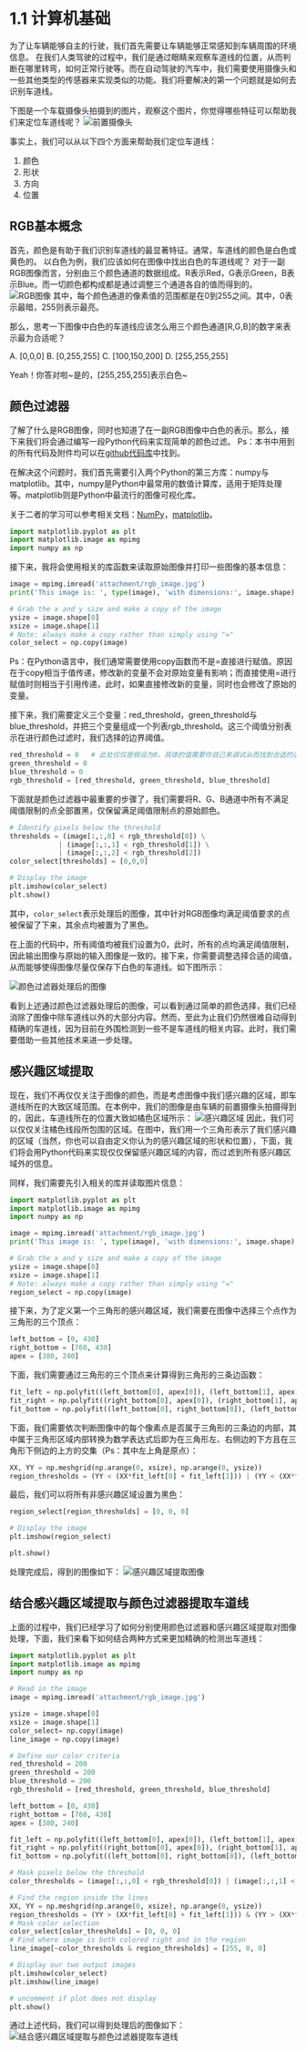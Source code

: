 # 1.1 计算机基础

为了让车辆能够自主的行驶，我们首先需要让车辆能够正常感知到车辆周围的环境信息。
在我们人类驾驶的过程中，我们是通过眼睛来观察车道线的位置，从而判断在哪里转弯，如何正常行驶等。而在自动驾驶的汽车中，我们需要使用摄像头和一些其他类型的传感器来实现类似的功能。我们将要解决的第一个问题就是如何去识别车道线。


下图是一个车载摄像头拍摄到的图片，观察这个图片，你觉得哪些特征可以帮助我们来定位车道线呢？
![前置摄像头](/assets/2.jpg)

事实上，我们可以从以下四个方面来帮助我们定位车道线：

1. 颜色
2. 形状
3. 方向
4. 位置


## RGB基本概念
首先，颜色是有助于我们识别车道线的最显著特征。通常，车道线的颜色是白色或黄色的。
以白色为例，我们应该如何在图像中找出白色的车道线呢？
对于一副RGB图像而言，分别由三个颜色通道的数据组成。R表示Red，G表示Green，B表示Blue。而一切颜色都构成都是通过调整三个通道各自的值而得到的。
![RGB图像](/assets/3.jpg)
其中，每个颜色通道的像素值的范围都是在0到255之间。其中，0表示最暗，255则表示最亮。

那么，思考一下图像中白色的车道线应该怎么用三个颜色通道[R,G,B]的数字来表示最为合适呢？

A. [0,0,0]
B. [0,255,255]
C. [100,150,200]
D. [255,255,255]

Yeah！你答对啦~是的，[255,255,255]表示白色~

## 颜色过滤器
了解了什么是RGB图像，同时也知道了在一副RGB图像中白色的表示。那么，接下来我们将会通过编写一段Python代码来实现简单的颜色过滤。
Ps：本书中用到的所有代码及附件均可以在[github代码库](https://github.com/wangzhe0912/self-driving-engineer-book)中找到。

在解决这个问题时，我们首先需要引入两个Python的第三方库：numpy与matplotlib。其中，numpy是Python中最常用的数值计算库，适用于矩阵处理等。matplotlib则是Python中最流行的图像可视化库。

关于二者的学习可以参考相关文档：[NumPy](http://www.numpy.org/)，[matplotlib](https://matplotlib.org/)。

```python
import matplotlib.pyplot as plt
import matplotlib.image as mpimg
import numpy as np
```

接下来，我将会使用相关的库函数来读取原始图像并打印一些图像的基本信息：

```python
image = mpimg.imread('attachment/rgb_image.jpg')
print('This image is: ', type(image), 'with dimensions:', image.shape)

# Grab the x and y size and make a copy of the image
ysize = image.shape[0]
xsize = image.shape[1]
# Note: always make a copy rather than simply using "="
color_select = np.copy(image)
```

Ps：在Python语言中，我们通常需要使用copy函数而不是=直接进行赋值。原因在于copy相当于值传递，修改新的变量不会对原始变量有影响；而直接使用=进行赋值时则相当于引用传递，此时，如果直接修改新的变量，同时也会修改了原始的变量。

接下来，我们需要定义三个变量：red_threshold，green_threshold与blue_threshold，并把三个变量组成一个列表rgb_threshold。这三个阈值分别表示在进行颜色过滤时，我们选择的边界阈值。

```python
red_threshold = 0   # 此处仅仅是假设为0，具体的值需要你自己来调试从而找到合适的选择
green_threshold = 0
blue_threshold = 0
rgb_threshold = [red_threshold, green_threshold, blue_threshold]
```

下面就是颜色过滤器中最重要的步骤了，我们需要将R、G、B通道中所有不满足阈值限制的点全部置黑，仅保留满足阈值限制点的原始颜色。

```python
# Identify pixels below the threshold
thresholds = (image[:,:,0] < rgb_threshold[0]) \
            | (image[:,:,1] < rgb_threshold[1]) \
            | (image[:,:,2] < rgb_threshold[2])
color_select[thresholds] = [0,0,0]

# Display the image                 
plt.imshow(color_select)
plt.show()
```
其中，`color_select`表示处理后的图像，其中针对RGB图像均满足阈值要求的点被保留了下来，其余点均被置为了黑色。

在上面的代码中，所有阈值均被我们设置为0，此时，所有的点均满足阈值限制，因此输出图像与原始的输入图像是一致的。接下来，你需要调整选择合适的阈值，从而能够使得图像尽量仅保存下白色的车道线。如下图所示：

![颜色过滤器处理后的图像](/assets/5.jpg)

看到上述通过颜色过滤器处理后的图像，可以看到通过简单的颜色选择，我们已经消除了图像中除车道线以外的大部分内容。然而，至此为止我们仍然很难自动得到精确的车道线，因为目前在外围检测到一些不是车道线的相关内容。此时，我们需要借助一些其他技术来进一步处理。

## 感兴趣区域提取

现在，我们不再仅仅关注于图像的颜色，而是考虑图像中我们感兴趣的区域，即车道线所在的大致区域范围。在本例中，我们的图像是由车辆的前置摄像头拍摄得到的，因此，车道线所在的位置大致如橘色区域所示：
![感兴趣区域](/assets/6.jpg)
因此，我们可以仅仅关注橘色线段所包围的区域。在图中，我们用一个三角形表示了我们感兴趣的区域（当然，你也可以自由定义你认为的感兴趣区域的形状和位置），下面，我们将会用Python代码来实现仅仅保留感兴趣区域的内容，而过滤到所有感兴趣区域外的信息。

同样，我们需要先引入相关的库并读取图片信息：
```python
import matplotlib.pyplot as plt
import matplotlib.image as mpimg
import numpy as np

image = mpimg.imread('attachment/rgb_image.jpg')
print('This image is: ', type(image), 'with dimensions:', image.shape)

# Grab the x and y size and make a copy of the image
ysize = image.shape[0]
xsize = image.shape[1]
# Note: always make a copy rather than simply using "="
region_select = np.copy(image)
```

接下来，为了定义第一个三角形的感兴趣区域，我们需要在图像中选择三个点作为三角形的三个顶点：
```python
left_bottom = [0, 430]
right_bottom = [760, 430]
apex = [380, 240]
```

下面，我们需要通过三角形的三个顶点来计算得到三角形的三条边函数：
```python
fit_left = np.polyfit((left_bottom[0], apex[0]), (left_bottom[1], apex[1]), 1)
fit_right = np.polyfit((right_bottom[0], apex[0]), (right_bottom[1], apex[1]), 1)
fit_bottom = np.polyfit((left_bottom[0], right_bottom[0]), (left_bottom[1], right_bottom[1]), 1)
```

下面，我们需要依次判断图像中的每个像素点是否属于三角形的三条边的内部，其中属于三角形区域内部转换为数学表达式后即为在三角形左、右侧边的下方且在三角形下侧边的上方的交集（Ps：其中左上角是原点）：
```python
XX, YY = np.meshgrid(np.arange(0, xsize), np.arange(0, ysize))
region_thresholds = (YY < (XX*fit_left[0] + fit_left[1])) | (YY < (XX*fit_right[0] + fit_right[1])) | (YY > (XX*fit_bottom[0] + fit_bottom[1]))
```

最后，我们可以将所有非感兴趣区域设置为黑色：
```python
region_select[region_thresholds] = [0, 0, 0]

# Display the image
plt.imshow(region_select)

plt.show()
```
处理完成后，得到的图像如下：
![感兴趣区域提取图像](/assets/7.jpeg)


## 结合感兴趣区域提取与颜色过滤器提取车道线
上面的过程中，我们已经学习了如何分别使用颜色过滤器和感兴趣区域提取对图像处理，下面，我们来看下如何结合两种方式来更加精确的检测出车道线：
```python
import matplotlib.pyplot as plt
import matplotlib.image as mpimg
import numpy as np

# Read in the image
image = mpimg.imread('attachment/rgb_image.jpg')

ysize = image.shape[0]
xsize = image.shape[1]
color_select= np.copy(image)
line_image = np.copy(image)

# Define our color criteria
red_threshold = 200
green_threshold = 200
blue_threshold = 200
rgb_threshold = [red_threshold, green_threshold, blue_threshold]

left_bottom = [0, 430]
right_bottom = [760, 430]
apex = [380, 240]

fit_left = np.polyfit((left_bottom[0], apex[0]), (left_bottom[1], apex[1]), 1)
fit_right = np.polyfit((right_bottom[0], apex[0]), (right_bottom[1], apex[1]), 1)
fit_bottom = np.polyfit((left_bottom[0], right_bottom[0]), (left_bottom[1], right_bottom[1]), 1)

# Mask pixels below the threshold
color_thresholds = (image[:,:,0] < rgb_threshold[0]) | (image[:,:,1] < rgb_threshold[1]) | (image[:,:,2] < rgb_threshold[2])

# Find the region inside the lines
XX, YY = np.meshgrid(np.arange(0, xsize), np.arange(0, ysize))
region_thresholds = (YY > (XX*fit_left[0] + fit_left[1])) & (YY > (XX*fit_right[0] + fit_right[1])) & (YY < (XX*fit_bottom[0] + fit_bottom[1]))
# Mask color selection
color_select[color_thresholds] = [0, 0, 0]
# Find where image is both colored right and in the region
line_image[~color_thresholds & region_thresholds] = [255, 0, 0]

# Display our two output images
plt.imshow(color_select)
plt.imshow(line_image)

# uncomment if plot does not display
plt.show()
```
通过上述代码，我们可以得到处理后的图像如下：
![结合感兴趣区域提取与颜色过滤器提取车道线
](/assets/8.jpeg)

























